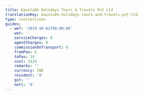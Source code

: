 ```yaml
---
title: Kaustubh Holidays Tours & Travels Pvt Ltd
translationKey: kaustubh-holidays-tours-and-travels-pvt-ltd
type: costservices
guides:
  - wef: '2019-10-01T00:00:00'
    wet: ''
    serviceCharges: 0
    agentCharges: 0
    commissionOnTransport: 0
    fromPax: 6
    toPax: 14
    cost: 2420
    remarks: ''
    currency: INR
    resident: '4'
    gst: ''
    nett: '0'
---
```

